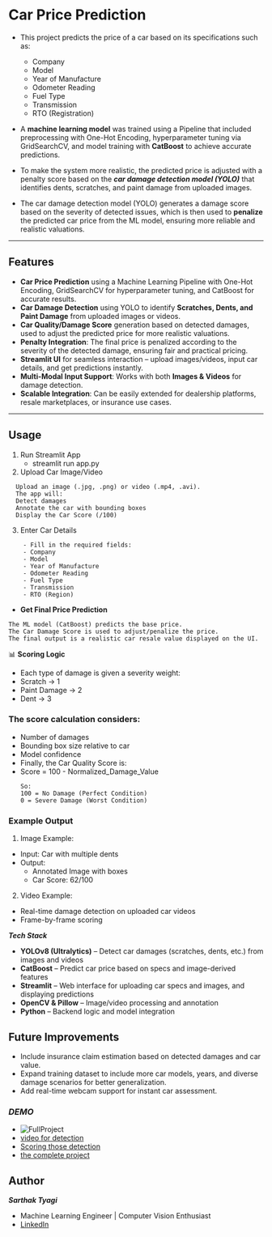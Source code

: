 # Car Price Prediction
- This project predicts the price of a car based on its specifications such as:
    - Company
    - Model
    - Year of Manufacture
    - Odometer Reading
    - Fuel Type
    - Transmission
    - RTO (Registration)

- A **machine learning model** was trained using a Pipeline that included preprocessing with One-Hot Encoding, hyperparameter tuning via GridSearchCV, and model training with **CatBoost** to achieve accurate predictions.

- To make the system more realistic, the predicted price is adjusted with a penalty score based on the ***car damage detection model (YOLO)*** that identifies dents, scratches, and paint damage from uploaded images.

- The car damage detection model (YOLO) generates a damage score based on the severity of detected issues, which is then used to **penalize** the predicted car price from the ML model, ensuring more reliable and realistic valuations.

---

## Features
- **Car Price Prediction** using a Machine Learning Pipeline with One-Hot Encoding, GridSearchCV for hyperparameter tuning, and CatBoost for accurate results.  
- **Car Damage Detection** using YOLO to identify **Scratches, Dents, and Paint Damage** from uploaded images or videos.  
- **Car Quality/Damage Score** generation based on detected damages, used to adjust the predicted price for more realistic valuations.  
- **Penalty Integration**: The final price is penalized according to the severity of the detected damage, ensuring fair and practical pricing.  
- **Streamlit UI** for seamless interaction – upload images/videos, input car details, and get predictions instantly.  
- **Multi-Modal Input Support**: Works with both **Images & Videos** for damage detection.  
- **Scalable Integration**: Can be easily extended for dealership platforms, resale marketplaces, or insurance use cases.  


---
## Usage
1. Run Streamlit App
   - streamlit run app.py
2. Upload Car Image/Video
```
  Upload an image (.jpg, .png) or video (.mp4, .avi).
  The app will:
  Detect damages
  Annotate the car with bounding boxes
  Display the Car Score (/100)
```
3. Enter Car Details
```
    - Fill in the required fields:
    - Company
    - Model
    - Year of Manufacture
    - Odometer Reading
    - Fuel Type
    - Transmission
    - RTO (Region)
```
- **Get Final Price Prediction** 
```
The ML model (CatBoost) predicts the base price.
The Car Damage Score is used to adjust/penalize the price.
The final output is a realistic car resale value displayed on the UI.
```
📊 **Scoring Logic**
  - Each type of damage is given a severity weight:
  - Scratch → 1
  - Paint Damage → 2
  - Dent → 3
### The score calculation considers:
  - Number of damages
  - Bounding box size relative to car
  - Model confidence
  - Finally, the Car Quality Score is:
  - Score = 100 - Normalized_Damage_Value
    ```
    So:
    100 = No Damage (Perfect Condition)
    0 = Severe Damage (Worst Condition)
    ```
### Example Output
1. Image Example:
  - Input: Car with multiple dents
  - Output:
    - Annotated Image with boxes
    - Car Score: 62/100
2. Video Example:
  - Real-time damage detection on uploaded car videos
  - Frame-by-frame scoring


***Tech Stack***
- **YOLOv8 (Ultralytics)** – Detect car damages (scratches, dents, etc.) from images and videos
- **CatBoost** – Predict car price based on specs and image-derived features
- **Streamlit** – Web interface for uploading car specs and images, and displaying predictions
- **OpenCV & Pillow** – Image/video processing and annotation
- **Python** – Backend logic and model integration

  
## Future Improvements 
- Include insurance claim estimation based on detected damages and car value.
- Expand training dataset to include more car models, years, and diverse damage scenarios for better generalization.
- Add real-time webcam support for instant car assessment.

### ***DEMO***
- ![FullProject](https://github.com/user-attachments/assets/b72bb4a8-7c85-4302-a5c3-4d181d566df7)
- [video for detection](https://www.linkedin.com/posts/sarthak-tyagi-a18812226_machinelearning-yolo-computervision-activity-7361832762640617474-uKed?utm_source=share&utm_medium=member_desktop&rcm=ACoAADi3pDQBy3-nsVgSm0LYdQdC_W0qjLWiwoo)
- [Scoring those detection](https://www.linkedin.com/posts/sarthak-tyagi-a18812226_machinelearning-yolo-computervision-activity-7361835658560069633-DCAs?utm_source=share&utm_medium=member_desktop&rcm=ACoAADi3pDQBy3-nsVgSm0LYdQdC_W0qjLWiwoo)
- [the complete project](https://www.linkedin.com/posts/sarthak-tyagi-a18812226_machinelearning-computervision-deeplearning-ugcPost-7365096350364925953-m6in?utm_source=share&utm_medium=member_desktop&rcm=ACoAADi3pDQBy3-nsVgSm0LYdQdC_W0qjLWiwoo)

## Author
***Sarthak Tyagi***
- Machine Learning Engineer | Computer Vision Enthusiast
- [LinkedIn]([www.linkedin.com/in/sarthak-tyagi-a18812226](https://www.linkedin.com/in/sarthak-tyagi-a18812226/))
